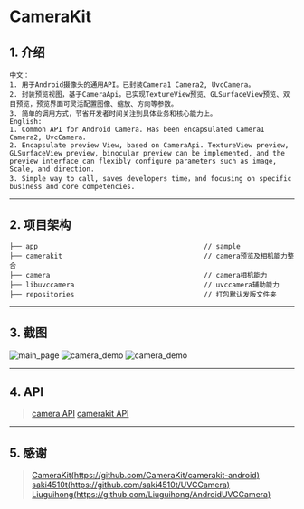 # CameraKit
## 1. 介绍
    中文：
    1. 用于Android摄像头的通用API。已封装Camera1 Camera2, UvcCamera。
    2. 封装预览视图，基于CameraApi。已实现TextureView预览、GLSurfaceView预览、双目预览，预览界面可灵活配置图像、缩放、方向等参数。
    3. 简单的调用方式，节省开发者时间关注到具体业务和核心能力上。
    English:
    1. Common API for Android Camera. Has been encapsulated Camera1 Camera2, UvcCamera. 
    2. Encapsulate preview View, based on CameraApi. TextureView preview, GLSurfaceView preview, binocular preview can be implemented, and the preview interface can flexibly configure parameters such as image, Scale, and direction.
    3. Simple way to call, saves developers time，and focusing on specific business and core competencies.
***
## 2. 项目架构

    ├── app                                         // sample
    ├── camerakit                                   // camera预览及相机能力整合
    ├── camera                                      // camera相机能力
    ├── libuvccamera                                // uvccamera辅助能力
    ├── repositories                                // 打包默认发版文件夹
***
## 3. 截图
![main_page](captures/main_page.png)
![camera_demo](captures/camera_demo.jpeg)
![camera_demo](captures/screen.png)
***
## 4. API
> [camera API](./camera/README.md)
[camerakit API](./camerakit/README.md)
***
## 5. 感谢
> [CameraKit(https://github.com/CameraKit/camerakit-android)](https://github.com/CameraKit/camerakit-android)
[saki4510t(https://github.com/saki4510t/UVCCamera)](https://github.com/saki4510t/UVCCamera)
[Liuguihong(https://github.com/Liuguihong/AndroidUVCCamera)](https://github.com/Liuguihong/AndroidUVCCamera)
